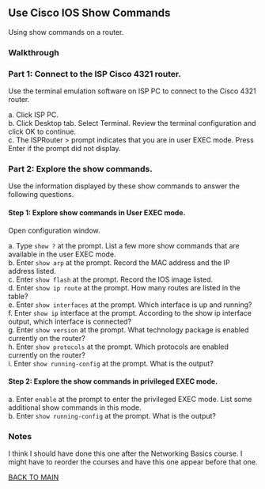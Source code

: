 ## Use Cisco IOS Show Commands

Using show commands on a router. 

### Walkthrough

### Part 1: Connect to the ISP Cisco 4321 router.

Use the terminal emulation software on ISP PC to connect to the Cisco 4321 router.

a.     Click ISP PC.  
b.     Click Desktop tab. Select Terminal. Review the terminal configuration and click OK to continue.  
c.     The ISPRouter > prompt indicates that you are in user EXEC mode. Press Enter if the prompt did not display.

### Part 2: Explore the show commands.

Use the information displayed by these show commands to answer the following questions.

#### Step 1: Explore show commands in User EXEC mode.  

Open configuration window. 

a.     Type `show ?` at the prompt. List a few more show commands that are available in the user EXEC mode.  
b.     Enter `show arp` at the prompt. Record the MAC address and the IP address listed.  
c.     Enter `show flash` at the prompt. Record the IOS image listed.  
d.     Enter `show ip route` at the prompt. How many routes are listed in the table?  
e.     Enter `show interfaces` at the prompt. Which interface is up and running?  
f.      Enter `show ip` interface at the prompt. According to the show ip interface output, which interface is connected?  
g.     Enter `show version` at the prompt. What technology package is enabled currently on the router?  
h.     Enter `show protocols` at the prompt. Which protocols are enabled currently on the router?  
i.      Enter `show running-config` at the prompt. What is the output?  

#### Step 2: Explore the show commands in privileged EXEC mode.

a.     Enter `enable` at the prompt to enter the privileged EXEC mode. List some additional show commands in this mode.  
b.     Enter `show running-config` at the prompt. What is the output?

### Notes

I think I should have done this one after the Networking Basics course. I might have to reorder the courses and have this one appear before that one. 

[BACK TO MAIN](https://github.com/lfost42/networking)